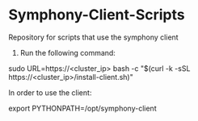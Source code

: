 # Symphony-Client-Scripts
Repository for scripts that use the symphony client

1. Run the following command:

  sudo URL=https://<cluster_ip> bash -c "$(curl -k -sSL https://<cluster_ip>/install-client.sh)"

In order to use the client:

  export PYTHONPATH=/opt/symphony-client
